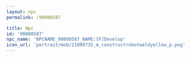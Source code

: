 ```yaml
---
layout: npc
permalink: /90000587

title: Npc
id: '90000587'
npc_name: 'NPCNAME_90000587_NAME:[F]Develop'
icon_url: 'portrait/mob/21000735_m_constructrobotweldyellow_p.png'
---
```

